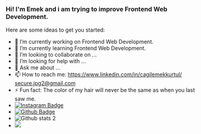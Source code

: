 ### Hi! I'm Emek and i am trying to improve Frontend Web Development. 

Here are some ideas to get you started:

- 🔭 I’m currently working on Frontend Web Development.
- 🌱 I’m currently learning Frontend Web Development.
- 👯 I’m looking to collaborate on ...
- 🤔 I’m looking for help with ...
- 💬 Ask me about ...
- 📫 How to reach me: https://www.linkedin.com/in/cagilemekkurtul/ secure.jpg2@gmail.com
- ⚡ Fun fact: The color of my hair will never be the same as when you last saw me.
- [![Instagram Badge](https://img.shields.io/badge/-Instagram-C13584?style=flat-quare&labelColor=C13584&logo=instagram&logoColor=white&link=link)](https://www.instagram.com/secure.jpg/) 
- [![Github Badge](https://img.shields.io/badge/-Github-000?style=quare&labelColor=000&logo=Github&logoColor=white&link=link)](https://github.com/cagilemek)
- ![Github stats 2](https://github-readme-stats.vercel.app/api?username=cagilemek&show_icons=true&theme=radical)
- <img src="https://c.tenor.com/95ycw_CgVHoAAAAC/napoleon-dynamite-wave.gif" width="auto">
